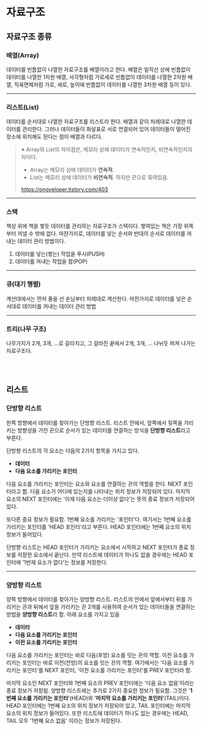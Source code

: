 # 자료구조

## 자료구조 종류

### 배열(Array)

데이터를 빈틈없이 나열한 자료구조를 배열이라고 한다. 배열은 일직선 상에 빈틈없이 데이터를 나열한 1차원 배열, 사각형처럼 가로세로 빈틈없이 데이터를 나열한 2차원 배열, 직육면체처럼 가로, 세로, 높이에 빈틈없이 데이터를 나열한 3차원 배열 등이 있다.

---

### 리스트(List)

데이터를 순서대로 나열한 자료구조를 리스트라 한다. 배열과 같이 차례대로 나열한 데이터를 관리한다. 그러나 데이터들이 화살표로 서로 연결되어 있어 데이터들이 떨어진 장소에 위치해도 된다는 점이 배열과 다르다.

> ※ Array와 List의 차이점은, 메모리 상에 데이터가 연속적인지, 비연속적인지의 차이다.
>
> - Array는 메모리 상에 데이터가 **연속적**.
> - List는 메모리 상에 데이터가 **비연속적**. 하지만 끈으로 묶여있음.
>
> https://ongveloper.tistory.com/403

---

### 스택

책상 위에 책을 쌓듯 데이터를 관리하는 자료구조가 스택이다. 쌓여있는 책은 가장 위쪽부터 꺼낼 수 밖에 없다. 마찬가지로, 데이터를 넣는 순서와 반대의 순서로 데이터를 꺼내는 데이터 관리 방법이다.

1. 데이터를 넣는(쌓는) 작업을 푸시(PUSH)
2. 데이터를 꺼내는 작업을 팝(POP)

---

### 큐(대기 행렬)

계산대에서는 먼저 줄을 선 손님부터 차례대로 계산한다. 마찬가지로 데이터를 넣은 순서대로 데이터를 꺼내는 데이터 관리 방법

---

### 트리(나무 구조)

나무가지가 2개, 3개, ...로 갈라지고, 그 갈라진 끝에서 2개, 3개, ... 나뉘듯 퍼져 나가는 자료구조다.

<br/>

<br/>

## 리스트

### 단방향 리스트

한쪽 방향에서 데이터를 찾아가는 단방향 리스트. 리스트 안에서, 앞쪽에서 뒷쪽을 가리키는 방향성을 가진 끈으로 순서가 있는 데이터를 연결하는 방식을 **단방향 리스트**라고 부른다.

단방향 리스트의 각 요소는 다음의 2가지 항목을 가지고 있다. 

- **데이터**
- **다음 요소를 가리키는 포인터**

다음 요소를 가리키는 포인터는 요소와 요소를 연결하는 끈의 역할을 한다. NEXT 포인터라고 함. 다음 요소가 어디에 있는지를 나타내는 위치 정보가 저장되어 있다. 마지막 요소의 NEXT 포인터에는 '이제 다음 요소는 더이상 없다'는 뜻의 종료 정보가 저장되어 있다.

또다른 중요 정보가 필요함. 1번째 요소를 가리키는 '포인터'다. 여기서는 1번째 요소를 가리키는 포인터를 'HEAD 포인터'라고 부른다. HEAD 포인터에는 1번째 요소의 위치 정보가 들어있다.

단방향 리스트는 HEAD 포인터가 가리키는 요소에서 시작하고 NEXT 포인터가 종료 정보를 저장한 요소에서 끝난다. 만약 리스트에 데이터가 하나도 없을 경우에는 HEAD 포인터에 '1번재 요소가 없다'는 정보를 저장한다.

---

### 양방향 리스트

양쪽 방향에서 데이터를 찾아가는 양방향 리스트. 리스트의 안에서 앞에서부터 뒤를 가리키는 끈과 뒤에서 앞을 가리키는 끈 2개를 사용하여 순서가 있는 데이터들을 연결하는 방법을 **양방향 리스트**라 함. 아래 요소를 가지고 있음

- **데이터**
- **다음 요소를 가리키는 포인터**
- **이전 요소를 가리키는 포인터**

다음 요소를 가리키는 포인터는 바로 다음(후방) 요소를 잇는 끈의 역할. 이전 요소를 가리키는 포인터는 바로 이전(전방)의 요소를 잇는 끈의 역할. 여기에서는 '다음 요소를 가리키는 포인터'를 NEXT 포인터, '이전 요소를 가리키는 포인터'를 PREV 포인터라 함.

마지막 요소인 NEXT 포인터와 1번째 요소의 PREV 포인터에는 '다음 요소 없음'이라는 종료 정보가 저장됨. 양방향 리스트에는 추가로 2가지 중요한 정보가 필요함. 그것은 '**1번째 요소를 가리키는 포인터**'(HEAD)와 '**마지막 요소를 가리키는 포인터**'(TAIL)이다. HEAD 포인터에는 1번째 요소의 위치 정보가 저장되어 있고, TAIL 포인터에는 마지막 요소의 위치 정보가 들어있다. 또한 리스트에 데이터가 하나도 없는 경우에는 HEAD, TAIL 모두 '1번째 요소 없음' 이라는 정보가 저장된다.













